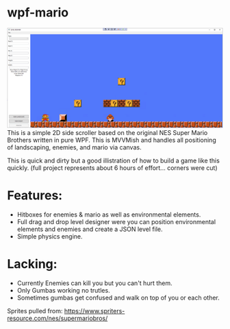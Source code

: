 # wpf-mario
![Level Designer Preview](https://github.com/phpn00b/wpf-mario/blob/main/game-preview.png)
This is a simple 2D side scroller based on the original NES Super Mario Brothers written in pure WPF. This is MVVMish and handles all positioning of landscaping, enemies, and mario via canvas.

This is quick and dirty but a good illistration of how to build a game like this quickly. (full project represents about 6 hours of effort... corners were cut)

# Features:
- Hitboxes for enemies & mario as well as environmental elements.
- Full drag and drop level designer were you can position environmental elements and enemies and create a JSON level file.
- Simple physics engine. 


# Lacking:
- Currently Enemies can kill you but you can't hurt them. 
- Only Gumbas working no trutles. 
- Sometimes gumbas get confused and walk on top of you or each other. 







Sprites pulled from: https://www.spriters-resource.com/nes/supermariobros/
